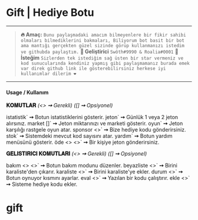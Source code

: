 # Gift | Hediye Botu

---

> **🔥️ Amaç:** `Bunu paylaşmadaki amacım bilmeyenlere bir fikir sahibi olmaları bilmediklerini bakmaları, Biliyorum bot basit bir bot ama mantığı gerçekten güzel sizinde görüp kullanmanızı istedim ve githubda paylaştım.`
> **👋️ Geliştirici** `Swôth#9990 & Roalia#0001`
> **🙏️ İsteğim** `Sizlerden tek istediğim sağ üsten bir star vermeniz ve kod sunucularında kendiniz yapmış gibi paylaşmamanız burada emek var direk github link ile gösterebilirsiniz herkese iyi kullanımlar dilerim ❤️`

---

#### Usage / Kullanım

**𝐊𝐎𝐌𝐔𝐓𝐋𝐀𝐑** *(<> **➙** Gerekli)* *([] **➙** Opsiyonel)*

istatistik\` **➙** Botun istatistiklerini gösterir.
jeton\` **➙** Günlük 1 veya 2 jeton alırsınız.
market []\` **➙** Jeton miktarınızı ve marketi gösterir.
oyun\` **➙** Jeton karşılığı rastgele oyun atar.
sponsor <>\` **➙** Bize hediye kodu gönderirsiniz.
stok\` **➙** Sistemdeki mevcut kod sayısını atar.
yardım\` **➙** Botun yardım menüsünü gösterir.
öde <> <>\` **➙** Bir kişiye jeton gönderirsiniz.



**𝐆𝐄𝐋𝐈𝐒𝐓𝐈𝐑𝐈𝐂𝐈 𝐊𝐎𝐌𝐔𝐓𝐋𝐀𝐑𝐈** *(<> **➙** Gerekli)* *([] **➙** Opsiyonel)*

bakım <> <>\` **➙** Botun bakım modunu düzenler.
beyazliste <>\` **➙** Birini karaliste'den çıkarır.
karaliste <>\` **➙** Birini karaliste'ye ekler.
durum <>\` **➙** Botun oynuyor kısmını ayarlar.
eval <>\` **➙** Yazılan bir kodu çalıştırır.
ekle <>\` **➙** Sisteme hediye kodu ekler.

# gift
